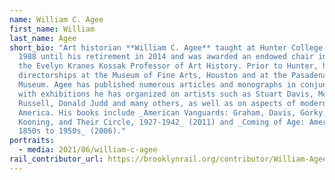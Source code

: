 ```yaml
---
name: William C. Agee
first_name: William
last_name: Agee
short_bio: "Art historian **William C. Agee** taught at Hunter College since
  1988 until his retirement in 2014 and was awarded an endowed chair in 2004,
  the Evelyn Kranes Kossak Professor of Art History. Prior to Hunter, he held
  directorships at the Museum of Fine Arts, Houston and at the Pasadena Art
  Museum. Agee has published numerous articles and monographs in conjunction
  with exhibitions he has organized on artists such as Stuart Davis, Morgan
  Russell, Donald Judd and many others, as well as on aspects of modern art in
  America. His books include _American Vanguards: Graham, Davis, Gorky, de
  Kooning, and Their Circle, 1927-1942_ (2011) and _Coming of Age: American Art,
  1850s to 1950s_ (2006)."
portraits:
  - media: 2021/06/william-c-agee
rail_contributor_url: https://brooklynrail.org/contributor/William-Agee
---
```

